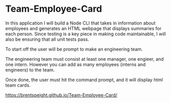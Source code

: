 # Team-Employee-Card
In this application I will build a Node CLI that takes in information about employees and generates an HTML webpage that displays summaries for each person. Since testing is a key piece in making code maintainable, I will also be ensuring that all unit tests pass.

To start off the user will be prompt to make an engineering team.

The engineering team must consist at least one manager, one engieer, and one intern. However you can add as many employees (interns and engineers) to the team. 

Once done, the user must hit the command prompt, and it will display html team cards.

https://brentspeight.github.io/Team-Employee-Card/
